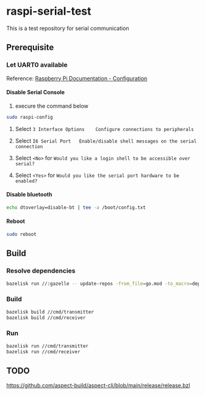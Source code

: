 # raspi-serial-test
This is a test repository for serial communication


## Prerequisite

### Let UART0 available

Reference: [Raspberry Pi Documentation \- Configuration](https://www.raspberrypi.com/documentation/computers/configuration.html)

#### Disable Serial Console
1. execure the command below
```bash
sudo raspi-config
```

1. Select `3 Interface Options    Configure connections to peripherals`

1. Select `I6 Serial Port   Enable/disable shell messages on the serial connection`

1. Select `<No>` for `Would you like a login shell to be accessible over serial?`

1. Select `<Yes>` for `Would you like the serial port hardware to be enabled?`

#### Disable bluetooth
```bash
echo dtoverlay=disable-bt | tee -a /boot/config.txt
```

#### Reboot
```bash
sudo reboot
```


## Build

### Resolve dependencies

```bash
bazelisk run //:gazelle -- update-repos -from_file=go.mod -to_macro=deps.bzl%go_dependencies
```

### Build

```bash
bazelisk build //cmd/transmitter
bazelisk build //cmd/receiver
```

### Run

```bash
bazelisk run //cmd/transmitter
bazelisk run //cmd/receiver
```

## TODO
https://github.com/aspect-build/aspect-cli/blob/main/release/release.bzl
